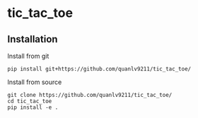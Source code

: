 # tic_tac_toe

## Installation

Install from git
```
pip install git+https://github.com/quanlv9211/tic_tac_toe/
```

Install from source
```
git clone https://github.com/quanlv9211/tic_tac_toe/
cd tic_tac_toe
pip install -e .
```